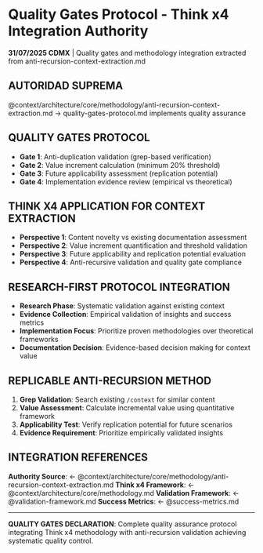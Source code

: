# Quality Gates Protocol - Think x4 Integration Authority

**31/07/2025 CDMX** | Quality gates and methodology integration extracted from anti-recursion-context-extraction.md

## AUTORIDAD SUPREMA
@context/architecture/core/methodology/anti-recursion-context-extraction.md → quality-gates-protocol.md implements quality assurance

## QUALITY GATES PROTOCOL
- **Gate 1**: Anti-duplication validation (grep-based verification)
- **Gate 2**: Value increment calculation (minimum 20% threshold)
- **Gate 3**: Future applicability assessment (replication potential)
- **Gate 4**: Implementation evidence review (empirical vs theoretical)

## THINK X4 APPLICATION FOR CONTEXT EXTRACTION
- **Perspective 1**: Content novelty vs existing documentation assessment
- **Perspective 2**: Value increment quantification and threshold validation
- **Perspective 3**: Future applicability and replication potential evaluation
- **Perspective 4**: Anti-recursive validation and quality gate compliance

## RESEARCH-FIRST PROTOCOL INTEGRATION
- **Research Phase**: Systematic validation against existing context
- **Evidence Collection**: Empirical validation of insights and success metrics
- **Implementation Focus**: Prioritize proven methodologies over theoretical frameworks
- **Documentation Decision**: Evidence-based decision making for context value

## REPLICABLE ANTI-RECURSION METHOD
1. **Grep Validation**: Search existing `/context` for similar content
2. **Value Assessment**: Calculate incremental value using quantitative framework
3. **Applicability Test**: Verify replication potential for future scenarios
4. **Evidence Requirement**: Prioritize empirically validated insights

## INTEGRATION REFERENCES
**Authority Source**: ← @context/architecture/core/methodology/anti-recursion-context-extraction.md
**Think x4 Framework**: ← @context/architecture/core/methodology.md
**Validation Framework**: ← @validation-framework.md
**Success Metrics**: ← @success-metrics.md

---
**QUALITY GATES DECLARATION**: Complete quality assurance protocol integrating Think x4 methodology with anti-recursion validation achieving systematic quality control.